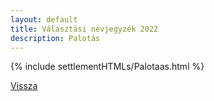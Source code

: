 ```yaml
---
layout: default
title: Választási névjegyzék 2022
description: Palotás
---
```


{% include settlementHTMLs/Palotaas.html %}

[Vissza](../)